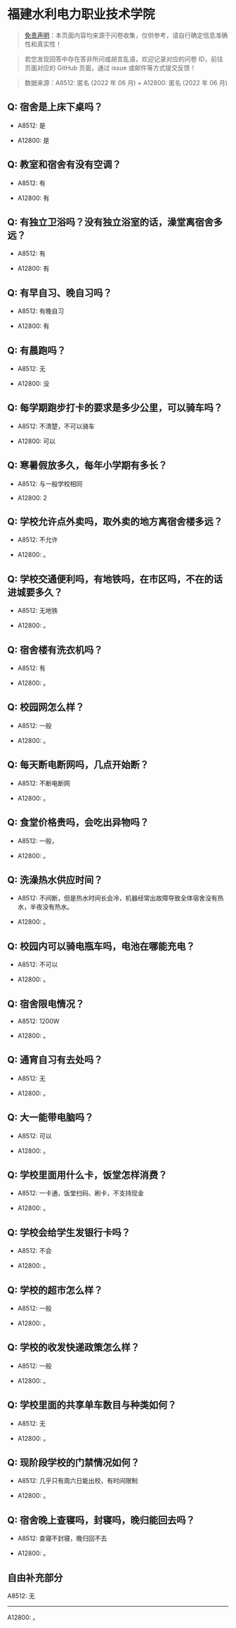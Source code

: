 # 福建水利电力职业技术学院

> [免责声明](https://colleges.chat/#_3)：本页面内容均来源于问卷收集，仅供参考，请自行确定信息准确性和真实性！

> 若您发现回答中存在答非所问或胡言乱语，欢迎记录对应的问卷 ID，前往页面对应的 GitHub 页面，通过 issue 或邮件等方式提交反馈！

> 数据来源：A8512: 匿名 (2022 年 06 月) + A12800: 匿名 (2022 年 06 月)

## Q: 宿舍是上床下桌吗？

- A8512: 是

- A12800: 是

## Q: 教室和宿舍有没有空调？

- A8512: 有

- A12800: 有

## Q: 有独立卫浴吗？没有独立浴室的话，澡堂离宿舍多远？

- A8512: 有

- A12800: 有

## Q: 有早自习、晚自习吗？

- A8512: 有晚自习

- A12800: 有

## Q: 有晨跑吗？

- A8512: 无

- A12800: 没

## Q: 每学期跑步打卡的要求是多少公里，可以骑车吗？

- A8512: 不清楚，不可以骑车

- A12800: 可以

## Q: 寒暑假放多久，每年小学期有多长？

- A8512: 与一般学校相同

- A12800: 2

## Q: 学校允许点外卖吗，取外卖的地方离宿舍楼多远？

- A8512: 不允许

- A12800: 。

## Q: 学校交通便利吗，有地铁吗，在市区吗，不在的话进城要多久？

- A8512: 无地铁

- A12800: 。

## Q: 宿舍楼有洗衣机吗？

- A8512: 有

- A12800: 。

## Q: 校园网怎么样？

- A8512: 一般

- A12800: 。

## Q: 每天断电断网吗，几点开始断？

- A8512: 不断电断网

- A12800: 。

## Q: 食堂价格贵吗，会吃出异物吗？

- A8512: 一般，

- A12800: 。

## Q: 洗澡热水供应时间？

- A8512: 不间断，但是热水时间长会冷，机器经常出故障导致全体宿舍没有热水，半夜没有热水。

- A12800: 。

## Q: 校园内可以骑电瓶车吗，电池在哪能充电？

- A8512: 不可以

- A12800: 。

## Q: 宿舍限电情况？

- A8512: 1200W

- A12800: 。

## Q: 通宵自习有去处吗？

- A8512: 无

- A12800: 。

## Q: 大一能带电脑吗？

- A8512: 可以

- A12800: 。

## Q: 学校里面用什么卡，饭堂怎样消费？

- A8512: 一卡通，饭堂扫码、刷卡，不支持现金

- A12800: 。

## Q: 学校会给学生发银行卡吗？

- A8512: 不会

- A12800: 。

## Q: 学校的超市怎么样？

- A8512: 一般

- A12800: 。

## Q: 学校的收发快递政策怎么样？

- A8512: 一般

- A12800: 。

## Q: 学校里面的共享单车数目与种类如何？

- A8512: 无

- A12800: 。

## Q: 现阶段学校的门禁情况如何？

- A8512: 几乎只有周六日能出校，有时间限制

- A12800: 。

## Q: 宿舍晚上查寝吗，封寝吗，晚归能回去吗？

- A8512: 查寝不封寝，晚归回不去

- A12800: 。

## 自由补充部分

A8512: 无

***

A12800: 。